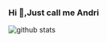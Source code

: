 ### Hi 👋,Just call me Andri

![github stats](https://github-readme-stats.vercel.app/api?username=andristji&show_icons=true&theme=synthwave)
